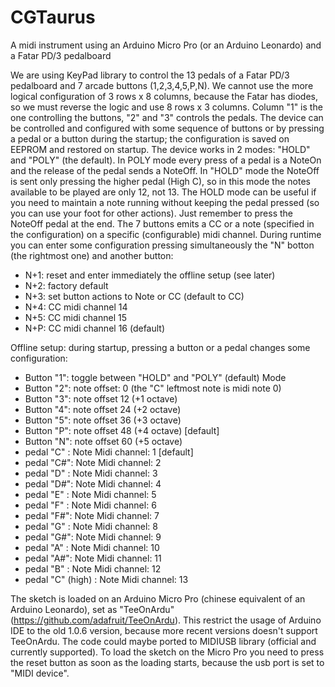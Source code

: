 # CGTaurus
A midi instrument using an Arduino Micro Pro (or an Arduino Leonardo) and a Fatar PD/3 pedalboard

We are using KeyPad library to control the 13 pedals of a Fatar PD/3 pedalboard and 7 arcade buttons (1,2,3,4,5,P,N).
We cannot use the more logical configuration of 3 rows x 8 columns, because the Fatar has diodes, so we must reverse the logic and use 8 rows x 3 columns.
Column "1" is the one controlling the buttons, "2" and "3" controls the pedals.
The device can be controlled and configured with some sequence of buttons or by pressing a pedal or a button during the startup; the configuration is saved on EEPROM and restored on startup.
The device works in 2 modes: "HOLD" and "POLY" (the default). In POLY mode every press of a pedal is a NoteOn and the release of the pedal sends a NoteOff. In "HOLD" mode the NoteOff is sent only pressing the higher pedal (High C), so in this mode the notes available to be played are only 12, not 13. The HOLD mode can be useful if you need to maintain a note running without keeping the pedal pressed (so you can use your foot for other actions). Just remember to press the NoteOff pedal at the end.
The 7 buttons emits a CC or a note (specified in the configuration) on a specific (configurable) midi channel.
During runtime you can enter some configuration pressing simultaneously the "N" botton (the rightmost one) and another button:
- N+1: reset and enter immediately the offline setup (see later)
- N+2: factory default
- N+3: set button actions to Note or CC (default to CC)
- N+4: CC midi channel 14
- N+5: CC midi channel 15
- N+P: CC midi channel 16 (default)

Offline setup:
during startup, pressing a button or a pedal changes some configuration:
- Button "1": toggle between "HOLD" and "POLY" (default) Mode
- Button "2": note offset: 0 (the "C" leftmost note is midi note 0)
- Button "3": note offset 12 (+1 octave)
- Button "4": note offset 24 (+2 octave)
- Button "5": note offset 36 (+3 octave)
- Button "P": note offset 48 (+4 octave) [default]
- Button "N": note offset 60 (+5 octave)
- pedal "C" : Note Midi channel: 1 [default]
- pedal "C#": Note Midi channel: 2
- pedal "D" : Note Midi channel: 3
- pedal "D#": Note Midi channel: 4
- pedal "E" : Note Midi channel: 5
- pedal "F" : Note Midi channel: 6
- pedal "F#": Note Midi channel: 7
- pedal "G" : Note Midi channel: 8
- pedal "G#": Note Midi channel: 9
- pedal "A" : Note Midi channel: 10
- pedal "A#": Note Midi channel: 11
- pedal "B" : Note Midi channel: 12
- pedal "C" (high) : Note Midi channel: 13

The sketch is loaded on an Arduino Micro Pro (chinese equivalent of an Arduino Leonardo), set as "TeeOnArdu" (https://github.com/adafruit/TeeOnArdu). This restrict the usage of Arduino IDE to the old 1.0.6 version, because more recent versions doesn't support TeeOnArdu. The code could maybe ported to MIDIUSB library (official and currently supported).
To load the sketch on the Micro Pro you need to press the reset button as soon as the loading starts, because the usb port is set to "MIDI device".
